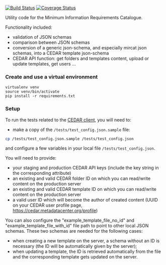 
[![Build Status](https://travis-ci.org/FAIRsharing/mircat-tools.svg?branch=master)](https://travis-ci.org/FAIRsharing/mircat-tools)
[![Coverage Status](https://coveralls.io/repos/github/FAIRsharing/json-schema-tools/badge.svg?branch=TEST-COVERAGE)](https://coveralls.io/github/FAIRsharing/json-schema-tools?branch=TEST-COVERAGE)

Utility code for the Minimum Information Requirements Catalogue.

Functionality included:
 - validation of JSON schemas
 - comparison between JSON schemas
 - conversion of a generic json-schema, and especially mircat json schemas, into a CEDAR template json-schema
 - CEDAR API function: get folders and templates content, upload or update templates, get users ...

### Create and use a virtual environment

```
virtualenv venv
source venv/bin/activate
pip install -r requirements.txt
```

### Setup

To run the tests related to the [CEDAR client](https://raw.githubusercontent.com/FAIRsharing/mircat-tools/master/tests/test_client.py), you will need to:

- make a copy of the ```/tests/test_config.json.sample``` file:

```bash
cp /tests/test_config.json.sample /tests/test_config.json
```
 
and configure a few variables in your local file ```/tests/test_config.json```.

You will need to provide:
- your staging and production CEDAR API keys (include the key string in the corresponding attribute)
- an existing and valid CEDAR folder ID on which you can read/write content on the production server
- an existing and valid CEDAR template ID on which you can read/write content on the production server
- a valid user ID which will become the author of created content (UUID on your CEDAR user profile page, https://cedar.metadatacenter.org/profile)


You can also configure the "example_template_file_no_id" and "example_template_file_with_id" file path to point to 
other local JSON schemas. These two schemas are needed for the following cases:

- when creating a new template on the server, a schema without an ID is necessary (the ID will
be automatically given by the server); 
- when updating a template, the ID is retrieved automatically from the file and 
the corresponding template gets updated on the server.

